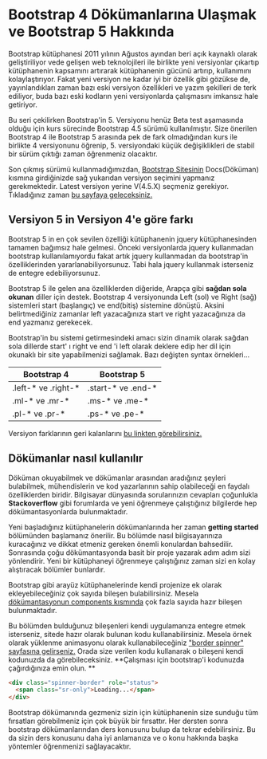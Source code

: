 # Bootstrap 4 Dökümanlarına Ulaşmak ve Bootstrap 5 Hakkında

Bootstrap kütüphanesi 2011 yılının Ağustos ayından beri açık kaynaklı olarak geliştiriliyor vede gelişen web teknolojileri ile birlikte yeni versiyonlar çıkartıp kütüphanenin kapsamını artırarak kütüphanenin gücünü artırıp, kullanımını kolaylaştırıyor. Fakat yeni versiyon ne kadar iyi bir özellik gibi gözükse de,  yayınlandıkları zaman bazı eski versiyon özellikleri ve yazım şekilleri de terk ediliyor, buda bazı eski kodların yeni versiyonlarda çalışmasını imkansız hale getiriyor. 

Bu seri çekilirken Bootstrap'in 5. Versiyonu henüz Beta test aşamasında olduğu için kurs sürecinde Bootstrap 4.5 sürümü kullanılmıştır. Size önerilen Bootstrap 4 ile Bootstrap 5 arasında pek de fark olmadığından kurs ile birlikte 4 versiyonunu öğrenip, 5. versiyondaki küçük değişiklikleri de stabil bir sürüm çıktığı zaman öğrenmeniz olacaktır.

Son çıkmış sürümü kullanmadığımızdan, [Bootstrap Sitesinin](https://getbootstrap.com/) Docs(Döküman) kısmına girdiğinizde sağ yukarıdan versiyon seçimini yapmanız gerekmektedir. Latest versiyon yerine V(4.5.X) seçmeniz gerekiyor.  Tıkladığınız zaman [bu sayfaya geleceksiniz.](https://getbootstrap.com/docs/4.5/getting-started/introduction/)



## Versiyon 5 in Versiyon 4'e göre farkı
Bootstrap 5 in en çok sevilen özelliği kütüphanenin jquery kütüphanesinden tamamen bağımsız hale gelmesi. Önceki versiyonlarda jquery kullanmadan bootstrap kullanılamıyordu fakat artık jquery kullanmadan da bootstrap'in özelliklerinden yararlanabiliyorsunuz. Tabi hala jquery kullanmak isterseniz de entegre edebiliyorsunuz. 

Bootstrap 5 ile gelen ana özelliklerden diğeride, Arapça gibi **sağdan sola okunan** diller için destek. Bootstrap 4 versiyonunda Left (sol) ve Right (sağ) sistemleri start (başlangıç) ve end(bitiş) sistemine dönüştü. Aksini belirtmediğiniz zamanlar left yazacağınıza start ve right yazacağınıza da end  yazmanız gerekecek. 

Bootstrap'in bu sistemi getirmesindeki amacı sizin dinamik olarak sağdan sola dillerde start' ı right ve end 'i 
left olarak deklere edip her dil için okunaklı bir site yapabilmenizi sağlamak.  Bazı değişten syntax örnekleri...

| Bootstrap 4               | Bootstrap 5              |
| ------------------------- | ------------------------ |
| .left-*    ve    .right-* | .start-*   ve    .end-*  |
| .ml-*     ve     .mr-*    | .ms-*      ve      .me-* |
| .pl-*      ve      .pr-*  | .ps-*       ve     .pe-* |

Versiyon farklarının geri kalanlarını [bu linkten görebilirsiniz.](https://getbootstrap.com/docs/5.0/migration/) 


## Dökümanlar nasıl kullanılır
Döküman okuyabilmek ve dökümanlar arasından aradığınız şeyleri bulabilmek, mühendislerin ve kod yazarlarının sahip olabileceği en faydalı özelliklerden biridir. Bilgisayar dünyasında sorularınızın cevapları çoğunlukla **Stackoverflow** gibi forumlarda ve yeni öğrenmeye çalıştığınız bilgilerde hep dökümantasyonlarda bulunmaktadır. 

Yeni başladığınız kütüphanelerin dökümanlarında her zaman **getting started** bölümünden başlamanız önerilir. Bu bölümde nasıl bilgisayarınıza kuracağınız ve dikkat etmeniz gereken önemli konulardan bahsedilir. Sonrasında çoğu dökümantasyonda basit bir proje yazarak adım adım sizi yönlendirir.  Yeni bir kütüphaneyi öğrenmeye çalıştığınız zaman sizi en kolay alıştıracak bölümler bunlardır. 

Bootstrap gibi arayüz kütüphanelerinde kendi projenize ek olarak ekleyebileceğiniz çok sayıda bileşen bulabilirsiniz.  Mesela [dökümantasyonun components kısmında](https://getbootstrap.com/docs/4.5/components/alerts/)  çok fazla sayıda hazır bileşen bulunmaktadır. 

Bu bölümden bulduğunuz bileşenleri kendi uygulamanıza entegre etmek isterseniz, sitede hazır olarak bulunan kodu kullanabilirsiniz. Mesela örnek olarak yüklenme animasyonu olarak kullanabileceğiniz ["border spinner" sayfasına gelirseniz.](https://getbootstrap.com/docs/4.5/components/spinners/)  Orada size verilen kodu kullanarak o bileşeni kendi kodunuzda da görebileceksiniz.  **Çalışması için bootstrap'i kodunuzda çağırdığınıza emin olun. **

```html
<div class="spinner-border" role="status">
  <span class="sr-only">Loading...</span>
</div>
```

Bootstrap dökümanında gezmeniz sizin için kütüphanenin size sunduğu tüm fırsatları görebilmeniz için çok büyük bir fırsattır.  Her dersten sonra bootstrap dökümanlarından ders konusunu bulup da tekrar edebilirsiniz. Bu da sizin ders konusunu daha iyi anlamanıza ve o konu hakkında başka yöntemler öğrenmenizi sağlayacaktır. 